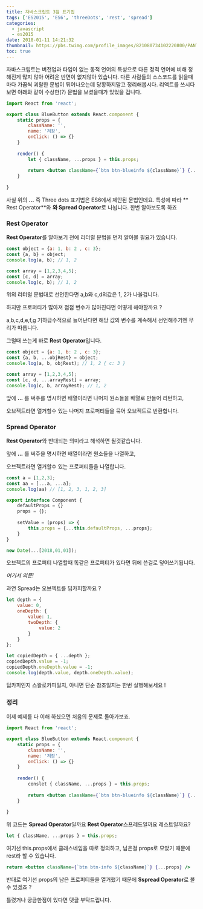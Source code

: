```yaml
---
title: 자바스크립트 3점 표기법
tags: ['ES2015', 'ES6', 'threeDots', 'rest', 'spread']
categories:
  - javascript
  - es2015
date: 2018-01-11 14:21:32
thumbnail: https://pbs.twimg.com/profile_images/821080734102220800/PANTqUmu.jpg
toc: true
---
```



자바스크립트는 버전업과 타입이 없는 동적 언어의 특성으로 다른 정적 언어에 비해 정해진게 많지 않아 어려운 반면이 없지않아 있습니다. 다른 사람들의 소스코드를 읽을때마다 가끔씩 괴랄한 문법이 튀어나오는데 당황하지말고 정리해봅시다. 리액트를 쓰시다 보면 아래와 같이 수상한(?) 문법을 보셨을때가 있었을 겁니다.

<!-- more -->

```jsx
import React from 'react';

export class BlueButton extends React.component {
	static props = {
		className: '',
		name: '저장',
		onClick: () => {}
	}
	
	render() {
		let { className, ...props } = this.props;
		
		return <button className={`btn btn-blueinfo ${className}`} {...props} />		
	}
	
}
```
사실 위의 **...**  즉 Three dots 표기법은 ES6에서 제안된 문법인데요.
특성에 따라 ** Rest Operator**와 **와 Spread Operator**로 나뉩니다. 한번 알아보도록 하죠
 
### Rest Operator

**Rest Operator**를 알아보기 전에 리터럴 문법을 먼저 알아볼 필요가 있습니다.

```js
const object = {a: 1, b: 2 , c: 3};
const {a, b} = object;
console.log(a, b); // 1, 2

const array = [1,2,3,4,5];
const [c, d] = array;
console.log(c, b); // 1, 2
```

위의 리터럴 문법대로 선언한다면 a,b와 c,d의값은 1, 2가 나올겁니다. 

하지만 프로퍼티가 많아져 점점 변수가 많아진다면 어떻게 해야할까요 ?

a,b,c,d,e,f,g 기하급수적으로 늘어난다면 해당 값의 변수를 계속해서 선언해주기엔 무리가 따릅니다.

그럴때 쓰는게 바로 **Rest Operator**입니다.

```js
const object = {a: 1, b: 2 , c: 3};
const {a, b, ...objRest} = object;
console.log(a, b, objRest); // 1, 2 { c: 3 }

const array = [1,2,3,4,5];
const [c, d, ...arrayRest] = array;
console.log(c, b, arrayRest); // 1, 2
```

앞에 **...** 를 써주를 명시하면 배열이라면 나머지 원소들을 배열로 만들어 리턴하고,

오브젝트라면 열거할수 있는 나머지 프로퍼티들을 묶어 오브젝트로 반환합니다.

### Spread Operator

**Rest Operator**와 반대되는 의미라고 해석하면 될것같습니다.

앞에 **...** 를 써주을 명시하면 배열이라면 원소들을 나열하고, 

오브젝트라면 열거할수 있는 프로퍼티들을 나열합니다.

```js
const a = [1,2,3];
const aa = [...a, ...a];
console.log(aa) // [1, 2, 3, 1, 2, 3]
```

```js
export interface Component {
	defaultProps = {}
    props = {};
    
    setValue = (props) => {
    	this.props = {...this.defaultProps, ...props};
    }	
}
```

```js
new Date(...[2018,01,01]);
```
오브젝트의 프로퍼티 나열할때 똑같은 프로퍼티가 있다면 뒤에 쓴걸로 덮어쓰기됩니다.

*여기서 의문!*

과연 Spread는 오브젝트를 딥카피할까요 ?

```js
let depth = {
	value: 0,
	oneDepth: {
		value: 1,
		twoDepth: {
        	value: 2
		}
	}	
};

let copiedDepth = { ...depth };
copiedDepth.value = -1;
copiedDepth.oneDepth.value = -1;
console.log(depth.value, depth.oneDepth.value);
```
딥카피인지 스왈로카피일지, 아니면 단순 참조일지는 한번 실행해보세요 !


### 정리

이제 예제를 다 이해 하셨으면 처음의 문제로 돌아가보죠.

```jsx
import React from 'react';

export class BlueButton extends React.component {
	static props = {
		className: '',
		name: '저장',
		onClick: () => {}
	}
	
	render() {
		conslet { className, ...props } = this.props;
		
		return <button className={`btn btn-blueinfo ${className}`} {...props} />		
	}
	
}
```
위 코드는 **Spread Operator**일까요 **Rest Operator**스프레드일까요 레스트일까요? 

```jsx
let { className, ...props } = this.props;
```` 

여기선 this.props에서 클래스네임을 따로 정의하고, 남은걸 props로 모았기 때문에 rest라 할 수 있습니다.

```jsx
return <button className={`btn btn-info ${className}`} {...props} />
```

반대로 여기선 props의 남은 프로퍼티들을 열거했기 때문에 **Sspread Operator**로 볼수 있겠죠 ?

틀렸거나 궁금한점이 있다면 댓글 부탁드립니다.
<!--stackedit_data:
eyJoaXN0b3J5IjpbLTE4MjUzODM0NzEsNDI0ODE1MzYzLC0xND
c4NTI2ODc0XX0=
-->